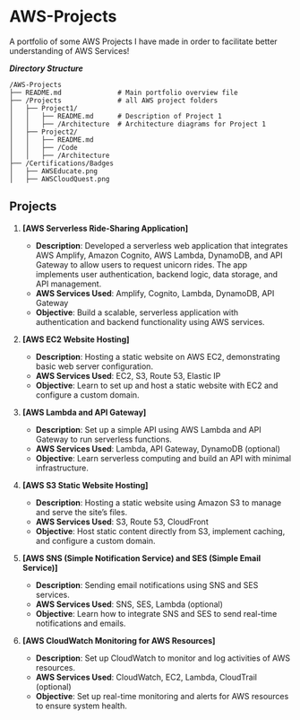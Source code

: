 # AWS-Projects
A portfolio of some AWS Projects I have made in order to facilitate better understanding of AWS Services!

***Directory Structure***
```
/AWS-Projects
├── README.md              # Main portfolio overview file
├── /Projects              # all AWS project folders
│   ├── Project1/          
│   │   ├── README.md      # Description of Project 1
│   │   ├── /Architecture  # Architecture diagrams for Project 1
│   ├── Project2/          
│   │   ├── README.md      
│   │   ├── /Code          
│   │   ├── /Architecture  
├── /Certifications/Badges        
│   ├── AWSEducate.png
│   ├── AWSCloudQuest.png
```

## Projects

1. **[AWS Serverless Ride-Sharing Application]**
   - **Description**: Developed a serverless web application that integrates AWS Amplify, Amazon Cognito, AWS Lambda, DynamoDB, and API Gateway to allow users to request unicorn rides. The app implements user authentication, backend logic, data storage, and API management.
   - **AWS Services Used**: Amplify, Cognito, Lambda, DynamoDB, API Gateway
   - **Objective**: Build a scalable, serverless application with authentication and backend functionality using AWS services.

2. **[AWS EC2 Website Hosting]**
   - **Description**: Hosting a static website on AWS EC2, demonstrating basic web server configuration.
   - **AWS Services Used**: EC2, S3, Route 53, Elastic IP
   - **Objective**: Learn to set up and host a static website with EC2 and configure a custom domain.

3. **[AWS Lambda and API Gateway]**
   - **Description**: Set up a simple API using AWS Lambda and API Gateway to run serverless functions.
   - **AWS Services Used**: Lambda, API Gateway, DynamoDB (optional)
   - **Objective**: Learn serverless computing and build an API with minimal infrastructure.

4. **[AWS S3 Static Website Hosting]**
   - **Description**: Hosting a static website using Amazon S3 to manage and serve the site’s files.
   - **AWS Services Used**: S3, Route 53, CloudFront
   - **Objective**: Host static content directly from S3, implement caching, and configure a custom domain.

5. **[AWS SNS (Simple Notification Service) and SES (Simple Email Service)]**
   - **Description**: Sending email notifications using SNS and SES services.
   - **AWS Services Used**: SNS, SES, Lambda (optional)
   - **Objective**: Learn how to integrate SNS and SES to send real-time notifications and emails.

6. **[AWS CloudWatch Monitoring for AWS Resources]**
   - **Description**: Set up CloudWatch to monitor and log activities of AWS resources.
   - **AWS Services Used**: CloudWatch, EC2, Lambda, CloudTrail (optional)
   - **Objective**: Set up real-time monitoring and alerts for AWS resources to ensure system health.

